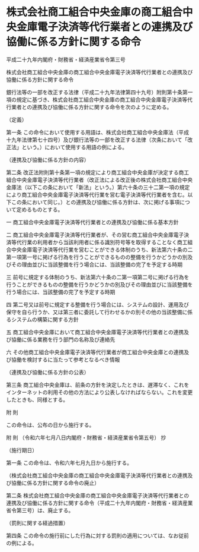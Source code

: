 # 株式会社商工組合中央金庫の商工組合中央金庫電子決済等代行業者との連携及び協働に係る方針に関する命令

平成二十九年内閣府・財務省・経済産業省令第三号

株式会社商工組合中央金庫の商工組合中央金庫電子決済等代行業者との連携及び協働に係る方針に関する命令

銀行法等の一部を改正する法律（平成二十九年法律第四十九号）附則第十条第一項の規定に基づき、株式会社商工組合中央金庫の商工組合中央金庫電子決済等代行業者との連携及び協働に係る方針に関する命令を次のように定める。

（定義）

第一条 この命令において使用する用語は、株式会社商工組合中央金庫法（平成十九年法律第七十四号）及び銀行法等の一部を改正する法律（次条において「改正法」という。）において使用する用語の例による。

（連携及び協働に係る方針の内容）

第二条 改正法附則第十条第一項の規定により商工組合中央金庫が決定する商工組合中央金庫電子決済等代行業者（改正法による改正後の株式会社商工組合中央金庫法（以下この条において「新法」という。）第六十条の三十二第一項の規定により商工組合中央金庫電子決済等代行業を営む電子決済等代行業者を含む。以下この条において同じ。）との連携及び協働に係る方針は、次に掲げる事項について定めるものとする。

一 商工組合中央金庫電子決済等代行業者との連携及び協働に係る基本方針

二 商工組合中央金庫電子決済等代行業者が、その営む商工組合中央金庫電子決済等代行業の利用者から当該利用者に係る識別符号等を取得することなく商工組合中央金庫電子決済等代行業を営むことができる体制のうち、新法第六十条の二第一項第一号に掲げる行為を行うことができるものの整備を行うかどうかの別及びその理由並びに当該整備を行う場合には、当該整備の完了を予定する時期

三 前号に規定する体制のうち、新法第六十条の二第一項第二号に掲げる行為を行うことができるものの整備を行うかどうかの別及びその理由並びに当該整備を行う場合には、当該整備の完了を予定する時期

四 第二号又は前号に規定する整備を行う場合には、システムの設計、運用及び保守を自ら行うか、又は第三者に委託して行わせるかの別その他の当該整備に係るシステムの構築に関する方針

五 商工組合中央金庫において商工組合中央金庫電子決済等代行業者との連携及び協働に係る業務を行う部門の名称及び連絡先

六 その他商工組合中央金庫電子決済等代行業者が商工組合中央金庫との連携及び協働を検討するに当たって参考となるべき情報

（連携及び協働に係る方針の公表）

第三条 商工組合中央金庫は、前条の方針を決定したときは、遅滞なく、これをインターネットの利用その他の方法により公表しなければならない。これを変更したときも、同様とする。

附 則

この命令は、公布の日から施行する。

附 則 （令和六年七月八日内閣府・財務省・経済産業省令第五号） 抄

（施行期日）

第一条 この命令は、令和六年七月九日から施行する。

（株式会社商工組合中央金庫の商工組合中央金庫電子決済等代行業者との連携及び協働に係る方針に関する命令の廃止）

第二条 株式会社商工組合中央金庫の商工組合中央金庫電子決済等代行業者との連携及び協働に係る方針に関する命令（平成二十九年内閣府・財務省・経済産業省令第三号）は、廃止する。

（罰則に関する経過措置）

第四条 この命令の施行前にした行為に対する罰則の適用については、なお従前の例による。
